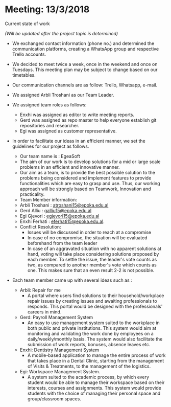 # Meeting: 13/3/2018

Current state of work

_(Will be updated after the project topic is determined)_

- We exchanged contact information (phone no.) and determined the communication platforms, creating a WhatsApp group and respective Trello accounts.
- We decided to meet twice a week, once in the weekend and once on Tuesdays. This meeting plan may be subject to change based on our timetables.
- Our communication channels are as follow: Trello, Whatsapp, e-mail.
- We assigned Arbli Troshani as our Team Leader.
- We assigned team roles as follows:
  - Enxhi was assigned as editor to write meeting reports.
  - Gerd was assigned as repo master to help everyone establish git repositories and researcher.
  - Egi was assigned as customer representative.
- In order to facilitate our ideas in an efficient manner, we set the guidelines for our project as follows.
  - Our team name is : EgeaSoft
  - The aim of our work is to develop solutions for a mid or large scale problems in an efficient and innovative manner.
  - Our aim as a team, is to provide the best possible solution to the problems being considered and implement features to provide functionalities which are easy to grasp and use. Thus, our working approach will be strongly based on Teamwork, Innovation and practicality.
  -  Team Member information:
    - Arbli Troshani :  [atroshani15@epoka.edu.al](mailto:atroshani15@epoka.edu.al)
    - Gerd Alliu :  [galliu15@epoka.edu.al](mailto:galliu15@epoka.edu.al)
    - Egi Gjevori :  [egjevori15@epoka.edu.al](mailto:egjevori15@epoka.edu.al)
    - Enxhi Ferhati :  [eferhati15@epoka.edu.al](mailto:eferhati15@epoka.edu.al).
  - Conflict Resolution:
    - Issues will be discussed in order to reach at a compromise
    - In case of no compromise, the situation will be evaluated beforehand from the team leader
    - In case of an aggravated situation with no apparent solutions at hand, voting will take place considering solutions proposed by each member. To settle the issue, the leader&#39;s vote counts as two, as compared to another member&#39;s vote which counts as one. This makes sure that an even result 2-2 is not possible.

- Each team member came up with several ideas such as :
  - Arbli: Repair for me
    - A portal where users find solutions to their household/workplace repair issues by creating issues and awaiting professionals to responds. This portal would be designed with the professionals&#39; careers in mind.
  - Gerd: Payroll Management System
    - An easy to use management system suited to the workplace in both public and private institutions. This system would aim at monitoring and validating the work done by employees on a daily/weekly/monthly basis. The system would also facilitate the submission of work reports, bonuses, absence leaves etc.
  - Enxhi: Dentistry Management System
    - A mobile-based application to manage the entire process of work that takes place in a Dental Clinic, starting from the management of Visits &amp; Treatments, to the management of the logistics.
  - Egi: Workspace Management System.
    - A system suited to the academic process, by which every student would be able to manage their workspace based on their interests, courses and assignments. This system would provide students with the choice of managing their personal space and group/classroom spaces.
